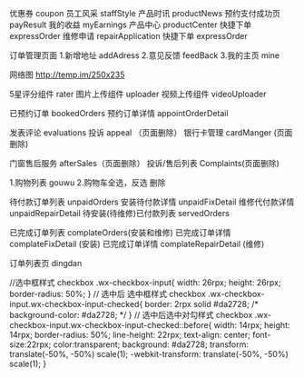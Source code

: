 优惠券 coupon
员工风采 staffStyle
产品时讯 productNews
预约支付成功页 payResult
我的收益 myEarnings
产品中心  productCenter 
快捷下单  expressOrder
维修申请  repairApplication
快捷下单  expressOrder

订单管理页面
1.新增地址 addAdress
2.意见反馈 feedBack
3.我的主页 mine
 
网络图 http://temp.im/250x235   



5星评分组件 rater
图片上传组件 uploader
视频上传组件  videoUploader

 已预约订单 bookedOrders
预约订单详情 appointOrderDetail

发表评论  evaluations 
投诉      appeal （页面删除）
银行卡管理  cardManger (页面删除)

门窗售后服务  afterSales（页面删除）
投诉/售后列表  Complaints(页面删除)

1.购物列表 gouwu
2.购物车全选，反选 删除 

待付款订单列表 unpaidOrders
安装待付款详情 unpaidFixDetail
维修代付款详情 unpaidRepairDetail
待安装(待维修)已付款列表 servedOrders


已完成订单列表  complateOrders(安装和维修)
已完成订单详情  complateFixDetail (安装)
已完成订单详情  complateRepairDetail (维修)


订单列表页  dingdan

//选中框样式
 checkbox .wx-checkbox-input{
      width: 26rpx;
      height: 26rpx;
      border-radius: 50%;
  }
  // 选中后 选中框样式
  checkbox .wx-checkbox-input.wx-checkbox-input-checked{
      border: 2rpx solid #da2728;
      /* background-color: #da2728; */
  }
  // 选中后选中对勾样式
  checkbox .wx-checkbox-input.wx-checkbox-input-checked::before{
      width: 14rpx;
      height: 14rpx;
       border-radius: 50%;
      line-height: 22rpx;
      text-align: center;
      font-size:22rpx;
      color:transparent;
      background: #da2728;
      transform: translate(-50%, -50%) scale(1);
      -webkit-transform: translate(-50%, -50%) scale(1);
  }

 